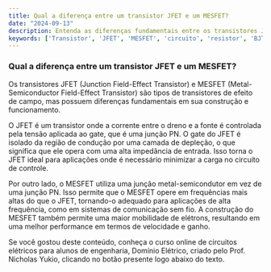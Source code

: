 ```yaml
---
title: Qual a diferença entre um transistor JFET e um MESFET?
date: "2024-09-13"
description: Entenda as diferenças fundamentais entre os transistores JFET e MESFET no contexto de circuitos elétricos.
keywords: ['Transistor', 'JFET', 'MESFET', 'circuito', 'resistor', 'BJT']
---
```


### Qual a diferença entre um transistor JFET e um MESFET?

Os transistores JFET (Junction Field-Effect Transistor) e MESFET (Metal-Semiconductor Field-Effect Transistor) são tipos de transistores de efeito de campo, mas possuem diferenças fundamentais em sua construção e funcionamento.

O JFET é um transistor onde a corrente entre o dreno e a fonte é controlada pela tensão aplicada ao gate, que é uma junção PN. O gate do JFET é isolado da região de condução por uma camada de depleção, o que significa que ele opera com uma alta impedância de entrada. Isso torna o JFET ideal para aplicações onde é necessário minimizar a carga no circuito de controle.

Por outro lado, o MESFET utiliza uma junção metal-semicondutor em vez de uma junção PN. Isso permite que o MESFET opere em frequências mais altas do que o JFET, tornando-o adequado para aplicações de alta frequência, como em sistemas de comunicação sem fio. A construção do MESFET também permite uma maior mobilidade de elétrons, resultando em uma melhor performance em termos de velocidade e ganho.

Se você gostou deste conteúdo, conheça o curso online de circuitos elétricos para alunos de engenharia, Domínio Elétrico, criado pelo Prof. Nicholas Yukio, clicando no botão presente logo abaixo do texto.